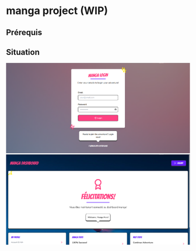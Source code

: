 # manga project (WIP)



## Prérequis

## Situation


![login_page.png](./pictures/login_page.png)
<br>
![dashboard_page.png](./pictures/dashboard_page.png)

